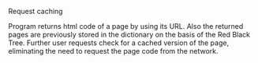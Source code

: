 Request caching

Program returns html code of a page by using its URL. Also the returned pages are previously stored in the dictionary on the basis of the Red Black Tree. Further user requests check for a cached version of the page, eliminating the need to request the page code from the network.

